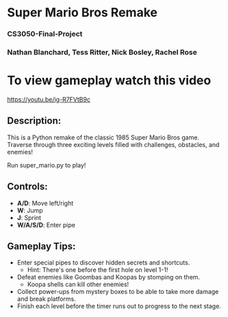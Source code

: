# Super Mario Bros Remake
### CS3050-Final-Project
### Nathan Blanchard, Tess Ritter, Nick Bosley, Rachel Rose

# To view gameplay watch this video
https://youtu.be/ig-R7FVtB9c 

## Description:
This is a Python remake of the classic 1985 Super Mario Bros game. Traverse through three exciting levels filled with challenges, obstacles, and enemies! 

Run super_mario.py to play!

## Controls:
- **A/D**: Move left/right
- **W**: Jump
- **J**: Sprint
- **W/A/S/D**: Enter pipe

## Gameplay Tips:
- Enter special pipes to discover hidden secrets and shortcuts.
  - Hint: There's one before the first hole on level 1-1!
- Defeat enemies like Goombas and Koopas by stomping on them.
  - Koopa shells can kill other enemies!
- Collect power-ups from mystery boxes to be able to take more damage and break platforms.
- Finish each level before the timer runs out to progress to the next stage.
